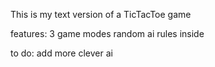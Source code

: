 This is my text version of a TicTacToe game

features:
3 game modes
random ai
rules inside


to do:
add more clever ai
